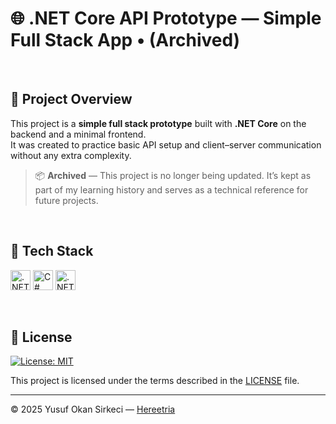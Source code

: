 # 🌐 .NET Core API Prototype — Simple Full Stack App • (Archived)

<br>

## 📌 Project Overview

This project is a **simple full stack prototype** built with **.NET Core** on the backend and a minimal frontend.  
It was created to practice basic API setup and client–server communication without any extra complexity.  
> 📦 **Archived** — This project is no longer being updated. It’s kept as part of my learning history and serves as a technical reference for future projects.

<br>

## 🧰 Tech Stack

<p>
  <img src="https://img.shields.io/badge/.NET_Core-512BD4?style=for-the-badge&logo=dotnet&logoColor=white" alt=".NET Core Badge" height="32" />
  <img src="https://img.shields.io/badge/C%23-239120?style=for-the-badge&logo=c-sharp&logoColor=white" alt="C# Badge" height="32" />
  <img src="https://img.shields.io/badge/.NET_Core-512BD4?style=for-the-badge&logo=dotnet&logoColor=white" alt=".NET Core Badge" height="32" />
</p>

<br>

## 📜 License

[![License: MIT](https://img.shields.io/badge/License-MIT-blue.svg)](LICENSE)

This project is licensed under the terms described in the [LICENSE](./LICENSE) file.

---

© 2025 Yusuf Okan Sirkeci — [Hereetria](https://github.com/Hereetria)
